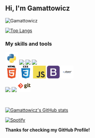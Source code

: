 ## Hi, I'm Gamattowicz

<p align="left"> <img src="https://komarev.com/ghpvc/?username=Gamattowicz&color=brightgreen" alt="Gamattowicz" /> </p>

[![Top Langs](https://github-readme-stats.vercel.app/api/top-langs/?username=Gamattowicz&layout=compact&langs_count=10)](https://github.com/anuraghazra/github-readme-stats)

### My skills and tools

 <!-- icons -->
<code><a href = "https://www.python.org/"><img height="40" src="https://raw.githubusercontent.com/github/explore/80688e429a7d4ef2fca1e82350fe8e3517d3494d/topics/python/python.png"></a></code>
<code><a href = "https://git-scm.com/"><img height="40" src="https://automationpanda.files.wordpress.com/2017/09/django-logo-negative.png?w=768"></a></code>
<code><a href = "https://git-scm.com/"><img height="40" src="https://pythonforundergradengineers.com/posts/zappa/images/flask_icon.png"></a></code>
<code><a href = "https://git-scm.com/"><img height="40" src="https://img.favpng.com/4/20/22/microsoft-sql-server-logo-database-microsoft-corporation-png-favpng-CxmEezFiM7XxZDKwWyzEYPdDR.jpg"></a></code>
<br>
<code><a href = "https://developer.mozilla.org/en-US/docs/Web/Guide/HTML/HTML5"><img height="40" src="https://raw.githubusercontent.com/github/explore/80688e429a7d4ef2fca1e82350fe8e3517d3494d/topics/html/html.png"></a></code>
<code><a href = "https://developer.mozilla.org/en-US/docs/Archive/CSS3"><img height="40" src="https://raw.githubusercontent.com/github/explore/80688e429a7d4ef2fca1e82350fe8e3517d3494d/topics/css/css.png"></a></code>
<code><a href = "https://developer.mozilla.org/en-US/docs/Web/JavaScript"><img height="40" src="https://raw.githubusercontent.com/github/explore/80688e429a7d4ef2fca1e82350fe8e3517d3494d/topics/javascript/javascript.png"></a></code>
<code><a href = "https://getbootstrap.com/"><img height="40" src="https://raw.githubusercontent.com/github/explore/80688e429a7d4ef2fca1e82350fe8e3517d3494d/topics/bootstrap/bootstrap.png"></a></code> 
<code><a href = "https://jquery.com/"><img height="40" src="https://raw.githubusercontent.com/github/explore/80688e429a7d4ef2fca1e82350fe8e3517d3494d/topics/jquery/jquery.png"></a></code>
<br>
<code><a href = "https://code.visualstudio.com/"><img height="40" src="https://upload.wikimedia.org/wikipedia/commons/thumb/9/9a/Visual_Studio_Code_1.35_icon.svg/1200px-Visual_Studio_Code_1.35_icon.svg.png"></a></code>
<code><a href = "https://www.jetbrains.com/pycharm/"><img height="40" src="https://resources.jetbrains.com/storage/products/pycharm/img/meta/pycharm_logo_300x300.png"></a></code>
<code><a href = "https://git-scm.com/"><img height="40" src="https://raw.githubusercontent.com/github/explore/80688e429a7d4ef2fca1e82350fe8e3517d3494d/topics/git/git.png"></a></code>

<br>

[![Gamattowicz's GitHub stats](https://github-readme-stats.vercel.app/api?username=Gamattowicz)](https://github.com/Gamattowicz/github-readme-stats)

[![Spotify](https://githubspotifyplayingnow-8x8cu58t0-gamattowicz.vercel.app//api/spotify)](https://open.spotify.com/user/gamattowicz)



**Thanks for checking my GitHub Profile!**
